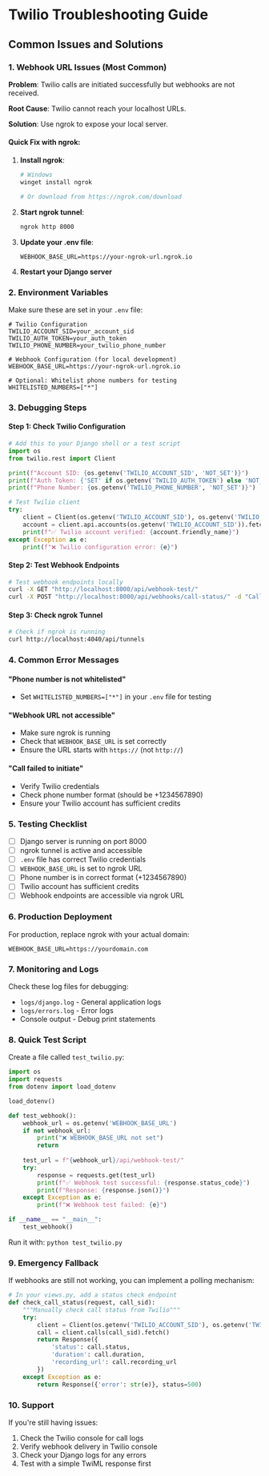 # Twilio Troubleshooting Guide

## Common Issues and Solutions

### 1. Webhook URL Issues (Most Common)

**Problem**: Twilio calls are initiated successfully but webhooks are not received.

**Root Cause**: Twilio cannot reach your localhost URLs.

**Solution**: Use ngrok to expose your local server.

#### Quick Fix with ngrok:

1. **Install ngrok**:
   ```bash
   # Windows
   winget install ngrok
   
   # Or download from https://ngrok.com/download
   ```

2. **Start ngrok tunnel**:
   ```bash
   ngrok http 8000
   ```

3. **Update your .env file**:
   ```
   WEBHOOK_BASE_URL=https://your-ngrok-url.ngrok.io
   ```

4. **Restart your Django server**

### 2. Environment Variables

Make sure these are set in your `.env` file:

```env
# Twilio Configuration
TWILIO_ACCOUNT_SID=your_account_sid
TWILIO_AUTH_TOKEN=your_auth_token
TWILIO_PHONE_NUMBER=your_twilio_phone_number

# Webhook Configuration (for local development)
WEBHOOK_BASE_URL=https://your-ngrok-url.ngrok.io

# Optional: Whitelist phone numbers for testing
WHITELISTED_NUMBERS=["*"]
```

### 3. Debugging Steps

#### Step 1: Check Twilio Configuration
```python
# Add this to your Django shell or a test script
import os
from twilio.rest import Client

print(f"Account SID: {os.getenv('TWILIO_ACCOUNT_SID', 'NOT_SET')}")
print(f"Auth Token: {'SET' if os.getenv('TWILIO_AUTH_TOKEN') else 'NOT_SET'}")
print(f"Phone Number: {os.getenv('TWILIO_PHONE_NUMBER', 'NOT_SET')}")

# Test Twilio client
try:
    client = Client(os.getenv('TWILIO_ACCOUNT_SID'), os.getenv('TWILIO_AUTH_TOKEN'))
    account = client.api.accounts(os.getenv('TWILIO_ACCOUNT_SID')).fetch()
    print(f"✅ Twilio account verified: {account.friendly_name}")
except Exception as e:
    print(f"❌ Twilio configuration error: {e}")
```

#### Step 2: Test Webhook Endpoints
```bash
# Test webhook endpoints locally
curl -X GET "http://localhost:8000/api/webhook-test/"
curl -X POST "http://localhost:8000/api/webhooks/call-status/" -d "CallSid=test&CallStatus=completed"
```

#### Step 3: Check ngrok Tunnel
```bash
# Check if ngrok is running
curl http://localhost:4040/api/tunnels
```

### 4. Common Error Messages

#### "Phone number is not whitelisted"
- Set `WHITELISTED_NUMBERS=["*"]` in your `.env` file for testing

#### "Webhook URL not accessible"
- Make sure ngrok is running
- Check that `WEBHOOK_BASE_URL` is set correctly
- Ensure the URL starts with `https://` (not `http://`)

#### "Call failed to initiate"
- Verify Twilio credentials
- Check phone number format (should be +1234567890)
- Ensure your Twilio account has sufficient credits

### 5. Testing Checklist

- [ ] Django server is running on port 8000
- [ ] ngrok tunnel is active and accessible
- [ ] `.env` file has correct Twilio credentials
- [ ] `WEBHOOK_BASE_URL` is set to ngrok URL
- [ ] Phone number is in correct format (+1234567890)
- [ ] Twilio account has sufficient credits
- [ ] Webhook endpoints are accessible via ngrok URL

### 6. Production Deployment

For production, replace ngrok with your actual domain:

```env
WEBHOOK_BASE_URL=https://yourdomain.com
```

### 7. Monitoring and Logs

Check these log files for debugging:
- `logs/django.log` - General application logs
- `logs/errors.log` - Error logs
- Console output - Debug print statements

### 8. Quick Test Script

Create a file called `test_twilio.py`:

```python
import os
import requests
from dotenv import load_dotenv

load_dotenv()

def test_webhook():
    webhook_url = os.getenv('WEBHOOK_BASE_URL')
    if not webhook_url:
        print("❌ WEBHOOK_BASE_URL not set")
        return
    
    test_url = f"{webhook_url}/api/webhook-test/"
    try:
        response = requests.get(test_url)
        print(f"✅ Webhook test successful: {response.status_code}")
        print(f"Response: {response.json()}")
    except Exception as e:
        print(f"❌ Webhook test failed: {e}")

if __name__ == "__main__":
    test_webhook()
```

Run it with: `python test_twilio.py`

### 9. Emergency Fallback

If webhooks are still not working, you can implement a polling mechanism:

```python
# In your views.py, add a status check endpoint
def check_call_status(request, call_sid):
    """Manually check call status from Twilio"""
    try:
        client = Client(os.getenv('TWILIO_ACCOUNT_SID'), os.getenv('TWILIO_AUTH_TOKEN'))
        call = client.calls(call_sid).fetch()
        return Response({
            'status': call.status,
            'duration': call.duration,
            'recording_url': call.recording_url
        })
    except Exception as e:
        return Response({'error': str(e)}, status=500)
```

### 10. Support

If you're still having issues:
1. Check the Twilio console for call logs
2. Verify webhook delivery in Twilio console
3. Check your Django logs for any errors
4. Test with a simple TwiML response first
